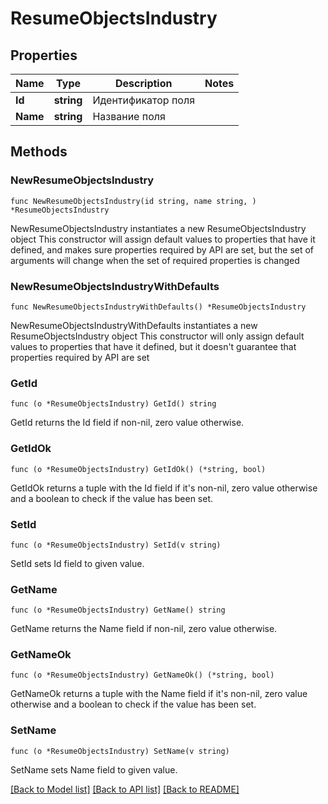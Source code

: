 # ResumeObjectsIndustry

## Properties

Name | Type | Description | Notes
------------ | ------------- | ------------- | -------------
**Id** | **string** | Идентификатор поля | 
**Name** | **string** | Название поля | 

## Methods

### NewResumeObjectsIndustry

`func NewResumeObjectsIndustry(id string, name string, ) *ResumeObjectsIndustry`

NewResumeObjectsIndustry instantiates a new ResumeObjectsIndustry object
This constructor will assign default values to properties that have it defined,
and makes sure properties required by API are set, but the set of arguments
will change when the set of required properties is changed

### NewResumeObjectsIndustryWithDefaults

`func NewResumeObjectsIndustryWithDefaults() *ResumeObjectsIndustry`

NewResumeObjectsIndustryWithDefaults instantiates a new ResumeObjectsIndustry object
This constructor will only assign default values to properties that have it defined,
but it doesn't guarantee that properties required by API are set

### GetId

`func (o *ResumeObjectsIndustry) GetId() string`

GetId returns the Id field if non-nil, zero value otherwise.

### GetIdOk

`func (o *ResumeObjectsIndustry) GetIdOk() (*string, bool)`

GetIdOk returns a tuple with the Id field if it's non-nil, zero value otherwise
and a boolean to check if the value has been set.

### SetId

`func (o *ResumeObjectsIndustry) SetId(v string)`

SetId sets Id field to given value.


### GetName

`func (o *ResumeObjectsIndustry) GetName() string`

GetName returns the Name field if non-nil, zero value otherwise.

### GetNameOk

`func (o *ResumeObjectsIndustry) GetNameOk() (*string, bool)`

GetNameOk returns a tuple with the Name field if it's non-nil, zero value otherwise
and a boolean to check if the value has been set.

### SetName

`func (o *ResumeObjectsIndustry) SetName(v string)`

SetName sets Name field to given value.



[[Back to Model list]](../README.md#documentation-for-models) [[Back to API list]](../README.md#documentation-for-api-endpoints) [[Back to README]](../README.md)


